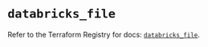 # `databricks_file`

Refer to the Terraform Registry for docs: [`databricks_file`](https://registry.terraform.io/providers/databricks/databricks/1.96.0/docs/resources/file).
